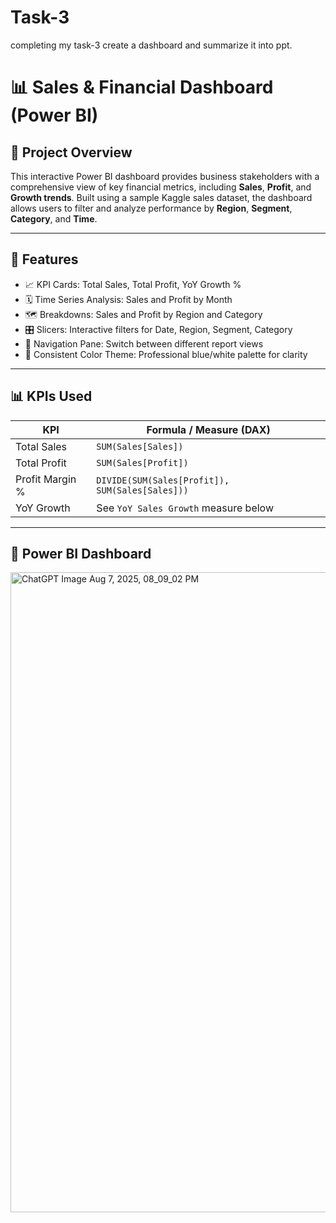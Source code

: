 # Task-3
completing my task-3 create a dashboard and summarize it into ppt.
# 📊 Sales & Financial Dashboard (Power BI)

## 📘 Project Overview

This interactive Power BI dashboard provides business stakeholders with a comprehensive view of key financial metrics, including **Sales**, **Profit**, and **Growth trends**. Built using a sample Kaggle sales dataset, the dashboard allows users to filter and analyze performance by **Region**, **Segment**, **Category**, and **Time**.

---

## 🚀 Features

- 📈 KPI Cards: Total Sales, Total Profit, YoY Growth %
- 🗓 Time Series Analysis: Sales and Profit by Month
- 🗺 Breakdowns: Sales and Profit by Region and Category
- 🎛 Slicers: Interactive filters for Date, Region, Segment, Category
- 🧭 Navigation Pane: Switch between different report views
- 🎨 Consistent Color Theme: Professional blue/white palette for clarity

---

## 📊 KPIs Used

| KPI              | Formula / Measure (DAX)                          |
|------------------|--------------------------------------------------|
| Total Sales      | `SUM(Sales[Sales])`                              |
| Total Profit     | `SUM(Sales[Profit])`                             |
| Profit Margin %  | `DIVIDE(SUM(Sales[Profit]), SUM(Sales[Sales]))` |
| YoY Growth       | See `YoY Sales Growth` measure below             |

---

## 🧠 Power BI Dashboard
<img width="1536" height="1024" alt="ChatGPT Image Aug 7, 2025, 08_09_02 PM" src="https://github.com/user-attachments/assets/faf37f83-41c8-4ffe-85b9-451ff5219636" />

